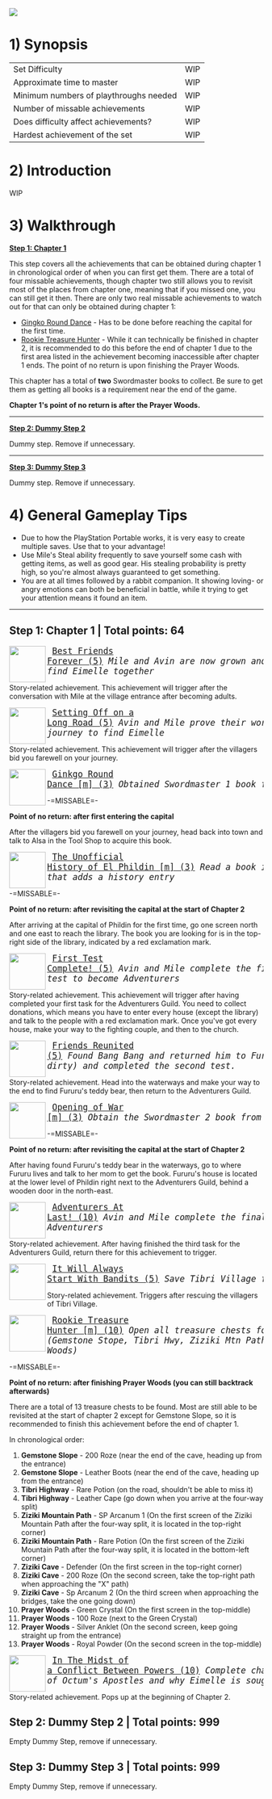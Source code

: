 
![](https://github.com/RetroAchievements/guides/assets/76693803/d0a876a8-2a0b-421d-85b7-1c52c23b8fb5)

# 1) Synopsis

|   |   |
|:--|:--|
|Set Difficulty|WIP|
|Approximate time to master|WIP|
|Minimum numbers of playthroughs needed|WIP|
|Number of missable achievements|WIP|
|Does difficulty affect achievements?|WIP|
|Hardest achievement of the set|WIP|

# 2) Introduction

WIP

# 3) Walkthrough

[**Step 1: Chapter 1**](#step-1-chapter-1--total-points-64)

This step covers all the achievements that can be obtained during chapter 1 in chronological order of when you can first get them. There are a total of four missable achievements, though chapter two still allows you to revisit most of the places from chapter one, meaning that if you missed one, you can still get it then. There are only two real missable achievements to watch out for that can only be obtained during chapter 1:

- [Gingko Round Dance](https://retroachievements.org/achievement/197982) - Has to be done before reaching the capital for the first time.
- [Rookie Treasure Hunter](https://retroachievements.org/achievement/197989) - While it can technically be finished in chapter 2, it is recommended to do this before the end of chapter 1 due to the first area listed in the achievement becoming inaccessible after chapter 1 ends. The point of no return is upon finishing the Prayer Woods.

This chapter has a total of **two** Swordmaster books to collect. Be sure to get them as getting all books is a requirement near the end of the game.

**Chapter 1's point of no return is after the Prayer Woods.**

***

[**Step 2: Dummy Step 2**](#step-2-dummy-step-2--total-points-999)

Dummy step. Remove if unnecessary.

***

[**Step 3: Dummy Step 3**](#step-3-dummy-step-3--total-points-999)

Dummy step. Remove if unnecessary.

# 4) General Gameplay Tips

- Due to how the PlayStation Portable works, it is very easy to create multiple saves. Use that to your advantage!
- Use Mile's Steal ability frequently to save yourself some cash with getting items, as well as good gear. His stealing probability is pretty high, so you're almost always guaranteed to get something.
- You are at all times followed by a rabbit companion. It showing loving- or angry emotions can both be beneficial in battle, while it trying to get your attention means it found an item.

***

## Step 1: Chapter 1 | **Total points: 64**

<img align="left" width="72" height="72" src="https://media.retroachievements.org/Badge/220061.png">

<big><pre>
[Best Friends Forever (5)](https://retroachievements.org/achievement/197980)
_Mile and Avin are now grown and decide to depart to find Eimelle together_
</pre></big>

Story-related achievement. This achievement will trigger after the conversation with Mile at the village entrance after becoming adults.

<img align="left" width="72" height="72" src="https://media.retroachievements.org/Badge/220695.png">

<big><pre>
[Setting Off on a Long Road (5)](https://retroachievements.org/achievement/197981)
_Avin and Mile prove their worth and leave on their journey to find Eimelle_
</pre></big>

Story-related achievement. This achievement will trigger after the villagers bid you farewell on your journey.
    
<img align="left" width="72" height="72" src="https://media.retroachievements.org/Badge/220696.png">

<big><pre>
[Ginkgo Round Dance [m] (3)](https://retroachievements.org/achievement/197982)
_Obtained Swordmaster 1 book from Alsa_
</pre></big>

-=MISSABLE=-

**Point of no return: after first entering the capital**

After the villagers bid you farewell on your journey, head back into town and talk to Alsa in the Tool Shop to acquire this book.

<img align="left" width="72" height="72" src="https://media.retroachievements.org/Badge/220697.png">

<big><pre>
[The Unofficial History of El Phildin [m] (3)](https://retroachievements.org/achievement/198670)
_Read a book in the Phildin library that adds a history entry_
</pre></big>

-=MISSABLE=-

**Point of no return: after revisiting the capital at the start of Chapter 2**

After arriving at the capital of Phildin for the first time, go one screen north and one east to reach the library. The book you are looking for is in the top-right side of the library, indicated by a red exclamation mark.
    
<img align="left" width="72" height="72" src="https://media.retroachievements.org/Badge/220097.png">

<big><pre>
[First Test Complete! (5)](https://retroachievements.org/achievement/197983)
_Avin and Mile complete the first quest in their test to become Adventurers_
</pre></big>

Story-related achievement. This achievement will trigger after having completed your first task for the Adventurers Guild. You need to collect donations, which means you have to enter every house (except the library) and talk to the people with a red exclamation mark. Once you've got every house, make your way to the fighting couple, and then to the church.
    
<img align="left" width="72" height="72" src="https://media.retroachievements.org/Badge/220095.png">

<big><pre>
[Friends Reunited (5)](https://retroachievements.org/achievement/197984)
_Found Bang Bang and returned him to Fururu (albeit a bit dirty) and completed the second test._
</pre></big>

Story-related achievement. Head into the waterways and make your way to the end to find Fururu's teddy bear, then return to the Adventurers Guild.
    
<img align="left" width="72" height="72" src="https://media.retroachievements.org/Badge/220096.png">

<big><pre>
[Opening of War [m] (3)](https://retroachievements.org/achievement/197985)
_Obtain the Swordmaster 2 book from Fururu's mom_
</pre></big>

-=MISSABLE=-

**Point of no return: after revisiting the capital at the start of Chapter 2**

After having found Fururu's teddy bear in the waterways, go to where Fururu lives and talk to her mom to get the book. Fururu's house is located at the lower level of Phildin right next to the Adventurers Guild, behind a wooden door in the north-east.
    
<img align="left" width="72" height="72" src="https://media.retroachievements.org/Badge/220698.png">

<big><pre>
[Adventurers At Last! (10)](https://retroachievements.org/achievement/197986)
_Avin and Mile complete the final test and become Adventurers_
</pre></big>

Story-related achievement. After having finished the third task for the Adventurers Guild, return there for this achievement to trigger.
    
<img align="left" width="72" height="72" src="https://media.retroachievements.org/Badge/220699.png">

<big><pre>
[It Will Always Start With Bandits (5)](https://retroachievements.org/achievement/197987)
_Save Tibri Village from bandits_
</pre></big>

Story-related achievement. Triggers after rescuing the villagers of Tibri Village.

<img align="left" width="72" height="72" src="https://media.retroachievements.org/Badge/220701.png">

<big><pre>
[Rookie Treasure Hunter [m] (10)](https://retroachievements.org/achievement/197989)
_Open all treasure chests found in chapter 1 (Gemstone Stope, Tibri Hwy, Ziziki Mtn Path, Ziziki Cave and Prayer Woods)_
</pre></big>

-=MISSABLE=-

**Point of no return: after finishing Prayer Woods (you can still backtrack afterwards)**

There are a total of 13 treasure chests to be found. Most are still able to be revisited at the start of chapter 2 except for Gemstone Slope, so it is recommended to finish this achievement before the end of chapter 1. 

In chronological order:

1. **Gemstone Slope** - 200 Roze (near the end of the cave, heading up from the entrance)
2. **Gemstone Slope** - Leather Boots (near the end of the cave, heading up from the entrance)
3. **Tibri Highway** - Rare Potion (on the road, shouldn't be able to miss it)
4. **Tibri Highway** - Leather Cape (go down when you arrive at the four-way split)
5. **Ziziki Mountain Path** - SP Arcanum 1 (On the first screen of the Ziziki Mountain Path after the four-way split, it is located in the top-right corner)
6. **Ziziki Mountain Path** - Rare Potion (On the first screen of the Ziziki Mountain Path after the four-way split, it is located in the bottom-left corner)
7. **Ziziki Cave** - Defender (On the first screen in the top-right corner)
8. **Ziziki Cave** - 200 Roze (On the second screen, take the top-right path when approaching the "X" path)
9. **Ziziki Cave** - Sp Arcanum 2 (On the third screen when approaching the bridges, take the one going down)
10. **Prayer Woods** - Green Crystal (On the first screen in the top-middle)
11. **Prayer Woods** - 100 Roze (next to the Green Crystal)
12. **Prayer Woods** - Silver Anklet (On the second screen, keep going straight up from the entrance)
13. **Prayer Woods** - Royal Powder (On the second screen in the top-middle)
    
<img align="left" width="72" height="72" src="https://media.retroachievements.org/Badge/220700.png">

<big><pre>
[In The Midst of a Conflict Between Powers (10)](https://retroachievements.org/achievement/197988)
_Complete chapter 1 upon learning of Octum's Apostles and why Eimelle is sought out_
</pre></big>

Story-related achievement. Pops up at the beginning of Chapter 2.

## Step 2: Dummy Step 2 | **Total points: 999**

Empty Dummy Step, remove if unnecessary.

## Step 3: Dummy Step 3 | **Total points: 999**

Empty Dummy Step, remove if unnecessary.